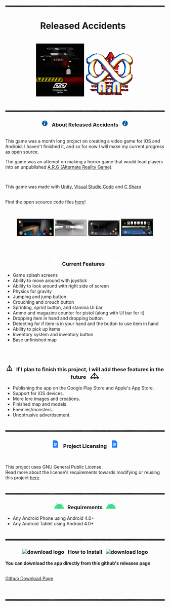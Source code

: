 <img src="https://github.com/Lin8x/releasedaccidents/blob/main/imagesforgithub/smoothleather.jpg?raw=true" width="100%" height="5">

# <p align="center"> Released Accidents &nbsp; </p> 

# <p align="center"> <img src="https://github.com/Lin8x/releasedaccidents/blob/main/imagesforgithub/gamelogo2.png?raw=true" width="30%" height="30%">  <img src="https://github.com/Lin8x/releasedaccidents/blob/main/imagesforgithub/corruptedlogousethis.png?raw=true" width="30%" height="30%"> </p> 

<img src="https://github.com/Lin8x/releasedaccidents/blob/main/imagesforgithub/smoothleather.jpg?raw=true" width="100%" height="5">

### <p align="center"> <img src="https://github.com/Lin8x/releasedaccidents/blob/main/imagesforgithub/informationlogo.png?raw=true" alt="info" width="20" height="20"> &nbsp; About Released Accidents &nbsp; <img src="https://github.com/Lin8x/releasedaccidents/blob/main/imagesforgithub/informationlogo.png?raw=true" alt="info" width="20" height="20"> </p>

<br>
This game was a month long project on creating a video game for iOS and Android. I haven't finished it, 
and so for now I will make my current progress as open source.

The game was an attempt on making a horror game that would lead players into an unpublished [A.R.G (Alternate Reality Game)](https://en.wikipedia.org/wiki/Alternate_reality_game).

<br>

This game was made with [Unity](https://unity.com/), [Visual Studio Code](https://code.visualstudio.com/) and [C Sharp](https://docs.microsoft.com/en-us/dotnet/csharp/)<br>
<br>

Find the open scource code files [here](https://github.com/Lin8x/releasedaccidents/find/main)!

<br>
<p align="center"> 
  <img src="https://github.com/Lin8x/releasedaccidents/blob/main/imagesforgithub/screenshotofflashlight.png?raw=true" alt="googleplaymobile" width="23%" height="20%"> 
  <img src="https://github.com/Lin8x/releasedaccidents/blob/main/imagesforgithub/mapofgame.png?raw=true" alt="screenshot1" width="20%" height="20%"> 
  <img src="https://github.com/Lin8x/releasedaccidents/blob/main/imagesforgithub/screenshotofgame.png?raw=true" alt="screenshot2" width="20%" height="20%"> 
  <img src="https://github.com/Lin8x/releasedaccidents/blob/main/imagesforgithub/notdarkimage.png" alt="3" width="20%" height="20%"> 
</p>

<br><br>

### <p align="center"> <img src="https://github.com/Lin8x/releasedaccidents/blob/main/imagesforgithub/alarmnectary.png?raw=true" alt="requirements" width="20" height="20"> &nbsp; Current Features &nbsp; <img src="https://github.com/Lin8x/releasedaccidents/blob/main/imagesforgithub/alarmnectary.png?raw=true" alt="requirements" width="30" height="20"> </p>

- Game splash screens
- Ability to move around with joystick
- Ability to look around with right side of screen
- Physics for gravity
- Jumping and jump button
- Crouching and crouch button
- Sprinting, sprint button, and stamina UI bar
- Ammo and magazine counter for pistol (along with UI bar for it)
- Dropping item in hand and dropping button
- Detecting for if item is in your hand and the button to use item in hand
- Ability to pick up items
- Inventory system and inventory button
- Base unfinished map

<br><br>

### <p align="center"> <img src="https://github.com/Lin8x/releasedaccidents/blob/main/imagesforgithub/direktattentionlogotransparent.png?raw=true" alt="requirements" width="20" height="20"> &nbsp; **If I plan to finish this project, I will add these features in the future** &nbsp; <img src="https://github.com/Lin8x/releasedaccidents/blob/main/imagesforgithub/direktattentionlogotransparent.png?raw=true" alt="requirements" width="30" height="20"> </p>

- Publishing the app on the Google Play Store and Apple's App Store.
- Support for iOS devices.
- More lore images and creations.
- Finished map and models.
- Enemies/monsters.
- Unobtrusive advertisement.

<br>

<img src="https://github.com/Lin8x/releasedaccidents/blob/main/imagesforgithub/smoothleather.jpg?raw=true" width="100%" height="5">

### <p align="center"> <img src="https://github.com/Lin8x/releasedaccidents/blob/main/imagesforgithub/docslogo.png?raw=true" alt="logo" width="25" height="25"> &nbsp; Project Licensing &nbsp; <img src="https://github.com/Lin8x/releasedaccidents/blob/main/imagesforgithub/docslogo.png?raw=true" alt="logo" width="25" height="25"> </p>
<br>

This project uses GNU General Public License.<br>
Read more about the license's requirements towards modifying or reusing this project [here](https://www.gnu.org/licenses/gpl-3.0.en.html).

<br>

<img src="https://github.com/Lin8x/releasedaccidents/blob/main/imagesforgithub/smoothleather.jpg?raw=true" width="100%" height="5">

### <p align="center"> <img src="https://github.com/Lin8x/releasedaccidents/blob/main/imagesforgithub/androidheadlogo.png?raw=true" alt="requirements" width="30" height="20"> &nbsp; Requirements &nbsp; <img src="https://github.com/Lin8x/releasedaccidents/blob/main/imagesforgithub/androidheadlogo.png?raw=true" alt="requirements" width="30" height="20"> </p>

- Any Android Phone using Android 4.0+
- Any Android Tablet using Android 4.0+

<br>

<img src="https://github.com/Lin8x/releasedaccidents/blob/main/imagesforgithub/smoothleather.jpg?raw=true" width="100%" height="5">

### <p align="center"> ![download logo](https://raw.githubusercontent.com/asian-code/artem-mail/master/images/howtoinstallimage.png) &nbsp; How to Install &nbsp; ![download logo](https://raw.githubusercontent.com/asian-code/artem-mail/master/images/howtoinstallimage.png) </p>

**You can download the app directly from this github's releases page**
<br><br>

[Github Download Page](https://github.com/Lin8x/EasyCalculator/raw/main/releases/easycalculator.apk)
<br><br>

<br>
<img src="https://github.com/Lin8x/releasedaccidents/blob/main/imagesforgithub/smoothleather.jpg?raw=true" width="100%" height="5">
